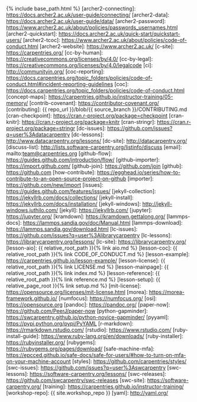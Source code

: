 {% include base_path.html %}
[archer2-connecting]: https://docs.archer2.ac.uk/user-guide/connecting/
[archer2-data]: https://docs.archer2.ac.uk/user-guide/data/
[archer2-password]: https://www.archer2.ac.uk/about/policies/passwords_usernames.html
[archer2-quickstart]: https://docs.archer2.ac.uk/quick-start/quickstart-users/
[archer2-tcoc]: https://www.archer2.ac.uk/about/policies/code-of-conduct.html
[archer2-website]: https://www.archer2.ac.uk/
[c-site]: https://carpentries.org/
[cc-by-human]: https://creativecommons.org/licenses/by/4.0/
[cc-by-legal]: https://creativecommons.org/licenses/by/4.0/legalcode
[ci]: http://communityin.org/
[coc-reporting]: https://docs.carpentries.org/topic_folders/policies/code-of-conduct.html#incident-reporting-guidelines
[coc]: https://docs.carpentries.org/topic_folders/policies/code-of-conduct.html
[concept-maps]: https://carpentries.github.io/instructor-training/05-memory/
[contrib-covenant]: https://contributor-covenant.org/
[contributing]: {{ repo_url }}/blob/{{ source_branch }}/CONTRIBUTING.md
[cran-checkpoint]: https://cran.r-project.org/package=checkpoint
[cran-knitr]: https://cran.r-project.org/package=knitr
[cran-stringr]: https://cran.r-project.org/package=stringr
[dc-issues]: https://github.com/issues?q=user%3Adatacarpentry
[dc-lessons]: http://www.datacarpentry.org/lessons/
[dc-site]: http://datacarpentry.org/
[discuss-list]: http://lists.software-carpentry.org/listinfo/discuss
[email]: mailto:team@carpentries.org
[github-flow]: https://guides.github.com/introduction/flow/
[github-importer]: https://import.github.com/
[github-join]: https://github.com/join
[github]: https://github.com
[how-contribute]: https://egghead.io/series/how-to-contribute-to-an-open-source-project-on-github
[importer]: https://github.com/new/import
[issues]: https://guides.github.com/features/issues/
[jekyll-collection]: https://jekyllrb.com/docs/collections/
[jekyll-install]: https://jekyllrb.com/docs/installation/
[jekyll-windows]: http://jekyll-windows.juthilo.com/
[jekyll]: https://jekyllrb.com/
[jupyter]: https://jupyter.org/
[kramdown]: https://kramdown.gettalong.org/
[lammps-docs]: https://lammps.sandia.gov/doc/Manual.html
[lammps-download]: https://lammps.sandia.gov/download.html
[lc-issues]: https://github.com/issues?q=user%3Alibrarycarpentry
[lc-lessons]: https://librarycarpentry.org/lessons/
[lc-site]: https://librarycarpentry.org/
[lesson-aio]: {{ relative_root_path }}{% link aio.md %}
[lesson-coc]: {{ relative_root_path }}{% link CODE_OF_CONDUCT.md %}
[lesson-example]: https://carpentries.github.io/lesson-example/
[lesson-license]: {{ relative_root_path }}{% link LICENSE.md %}
[lesson-mainpage]: {{ relative_root_path }}{% link index.md %}
[lesson-reference]: {{ relative_root_path }}{% link reference.md %}
[lesson-setup]: {{ relative_page_root }}{% link setup.md %}
[mit-license]: https://opensource.org/licenses/mit-license.html
[morea]: https://morea-framework.github.io/
[numfocus]: https://numfocus.org/
[osi]: https://opensource.org
[pandoc]: https://pandoc.org/
[paper-now]: https://github.com/PeerJ/paper-now
[python-gapminder]: https://swcarpentry.github.io/python-novice-gapminder/
[pyyaml]: https://pypi.python.org/pypi/PyYAML
[r-markdown]: https://rmarkdown.rstudio.com/
[rstudio]: https://www.rstudio.com/
[ruby-install-guide]: https://www.ruby-lang.org/en/downloads/
[ruby-installer]: https://rubyinstaller.org/
[rubygems]: https://rubygems.org/pages/download/
[safe-machine-mfa]: https://epcced.github.io/safe-docs/safe-for-users/#how-to-turn-on-mfa-on-your-machine-account
[styles]: https://github.com/carpentries/styles/
[swc-issues]: https://github.com/issues?q=user%3Aswcarpentry
[swc-lessons]: https://software-carpentry.org/lessons/
[swc-releases]: https://github.com/swcarpentry/swc-releases
[swc-site]: https://software-carpentry.org/
[training]: https://carpentries.github.io/instructor-training/
[workshop-repo]: {{ site.workshop_repo }}
[yaml]: http://yaml.org/
